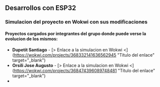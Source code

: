 ## Desarrollos con ESP32

### Simulacion del proyecto en Wokwi con sus modificaciones

#### Proyectos cargados por integrantes del grupo donde puede verse la evolucion de los mismos:

+ **Dupetit Santiago** - [> Enlace a la simulacion en Wokwi <](https://wokwi.com/projects/368332141636562945 "Título del enlace" target="_blank")
+ **Orsili Jose Augusto** - [> Enlace a la simulacion en Wokwi <](https://wokwi.com/projects/368474396089748481 "Título del enlace" target="_blank")
+ 
